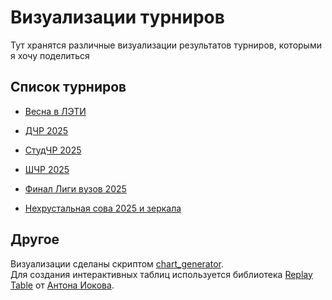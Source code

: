 # Визуализации турниров

Тут хранятся различные визуализации результатов турниров, которыми я хочу поделиться

## Список турниров

- [Весна в ЛЭТИ](https://a-berez.github.io/charts/vvl25)

- [ДЧР 2025](https://a-berez.github.io/charts/dchr25)

- [СтудЧР 2025](https://a-berez.github.io/charts/studchr25)

- [ШЧР 2025](https://a-berez.github.io/charts/shchr25)

- [Финал Лиги вузов 2025](https://a-berez.github.io/charts/lv25)

- [Нехрустальная сова 2025 и зеркала](https://a-berez.github.io/charts/nesova25)

## Другое

Визуализации сделаны скриптом [chart_generator](https://github.com/a-berez/games_features/tree/main/chart_generator).  
Для создания интерактивных таблиц используется библиотека [Replay Table](https://github.com/antoniokov/replay-table) от [Антона Иокова](https://github.com/antoniokov/).